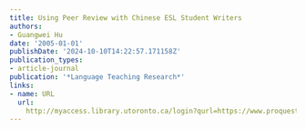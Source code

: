```yaml
---
title: Using Peer Review with Chinese ESL Student Writers
authors:
- Guangwei Hu
date: '2005-01-01'
publishDate: '2024-10-10T14:22:57.171158Z'
publication_types:
- article-journal
publication: '*Language Teaching Research*'
links:
- name: URL
  url: 
    http://myaccess.library.utoronto.ca/login?qurl=https://www.proquest.com/docview/61925466?accountid=14771&bdid=38382&_bd=Hl%2FxM6R7eO0YvxSvdvGKEhE5v7M%3D
---
```

